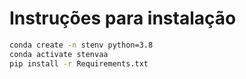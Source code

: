 # Instruções para instalação

```bash
conda create -n stenv python=3.8
conda activate stenvaa
pip install -r Requirements.txt
```